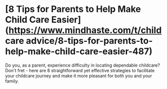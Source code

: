 
# [8 Tips for Parents to Help Make Child Care Easier](https://www.mindhaste.com/t/child care advice/8-tips-for-parents-to-help-make-child-care-easier-487)

Do you, as a parent, experience difficulty in locating dependable childcare? Don't fret - here are 8 straightforward yet effective strategies to facilitate your childcare journey and make it more pleasant for both you and your family.
    